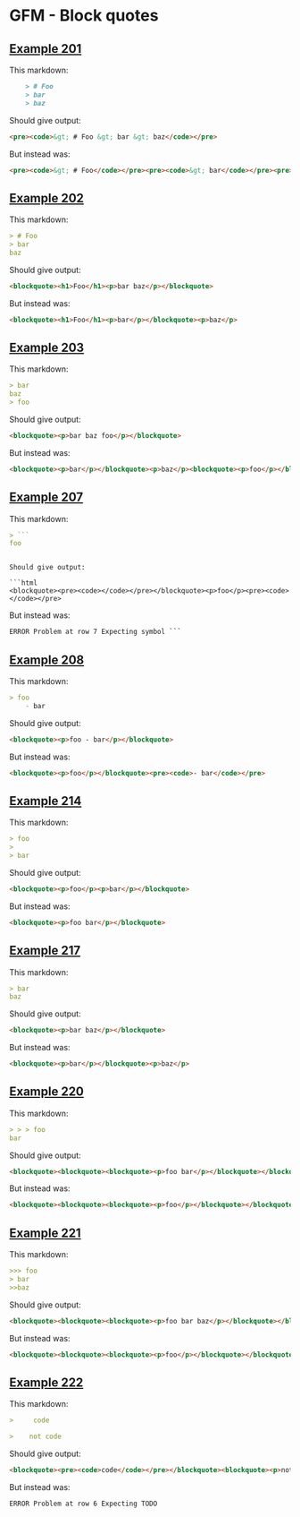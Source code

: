 # GFM - Block quotes

## [Example 201](https://spec.commonmark.org/0.29/#example-201)

This markdown:

```markdown
    > # Foo
    > bar
    > baz

```

Should give output:

```html
<pre><code>&gt; # Foo &gt; bar &gt; baz</code></pre>
```

But instead was:

```html
<pre><code>&gt; # Foo</code></pre><pre><code>&gt; bar</code></pre><pre><code>&gt; baz</code></pre>
```
## [Example 202](https://spec.commonmark.org/0.29/#example-202)

This markdown:

```markdown
> # Foo
> bar
baz

```

Should give output:

```html
<blockquote><h1>Foo</h1><p>bar baz</p></blockquote>
```

But instead was:

```html
<blockquote><h1>Foo</h1><p>bar</p></blockquote><p>baz</p>
```
## [Example 203](https://spec.commonmark.org/0.29/#example-203)

This markdown:

```markdown
> bar
baz
> foo

```

Should give output:

```html
<blockquote><p>bar baz foo</p></blockquote>
```

But instead was:

```html
<blockquote><p>bar</p></blockquote><p>baz</p><blockquote><p>foo</p></blockquote>
```
## [Example 207](https://spec.commonmark.org/0.29/#example-207)

This markdown:

```markdown
> ```
foo
```

```

Should give output:

```html
<blockquote><pre><code></code></pre></blockquote><p>foo</p><pre><code></code></pre>
```

But instead was:

```html
ERROR Problem at row 7 Expecting symbol ```
```
## [Example 208](https://spec.commonmark.org/0.29/#example-208)

This markdown:

```markdown
> foo
    - bar

```

Should give output:

```html
<blockquote><p>foo - bar</p></blockquote>
```

But instead was:

```html
<blockquote><p>foo</p></blockquote><pre><code>- bar</code></pre>
```
## [Example 214](https://spec.commonmark.org/0.29/#example-214)

This markdown:

```markdown
> foo
>
> bar

```

Should give output:

```html
<blockquote><p>foo</p><p>bar</p></blockquote>
```

But instead was:

```html
<blockquote><p>foo bar</p></blockquote>
```
## [Example 217](https://spec.commonmark.org/0.29/#example-217)

This markdown:

```markdown
> bar
baz

```

Should give output:

```html
<blockquote><p>bar baz</p></blockquote>
```

But instead was:

```html
<blockquote><p>bar</p></blockquote><p>baz</p>
```
## [Example 220](https://spec.commonmark.org/0.29/#example-220)

This markdown:

```markdown
> > > foo
bar

```

Should give output:

```html
<blockquote><blockquote><blockquote><p>foo bar</p></blockquote></blockquote></blockquote>
```

But instead was:

```html
<blockquote><blockquote><blockquote><p>foo</p></blockquote></blockquote></blockquote><p>bar</p>
```
## [Example 221](https://spec.commonmark.org/0.29/#example-221)

This markdown:

```markdown
>>> foo
> bar
>>baz

```

Should give output:

```html
<blockquote><blockquote><blockquote><p>foo bar baz</p></blockquote></blockquote></blockquote>
```

But instead was:

```html
<blockquote><blockquote><blockquote><p>foo</p></blockquote></blockquote><p>bar</p><blockquote><p>baz</p></blockquote></blockquote>
```
## [Example 222](https://spec.commonmark.org/0.29/#example-222)

This markdown:

```markdown
>     code

>    not code

```

Should give output:

```html
<blockquote><pre><code>code</code></pre></blockquote><blockquote><p>not code</p></blockquote>
```

But instead was:

```html
ERROR Problem at row 6 Expecting TODO
```
